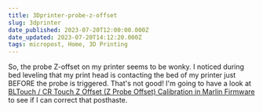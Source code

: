 ```yaml
---
title: 3Dprinter-probe-z-offset
slug: 3dprinter
date_published: 2023-07-20T12:00:00.000Z
date_updated: 2023-07-20T14:12:20.000Z
tags: micropost, Home, 3D Printing
---
```


So, the probe Z-offset on my printer seems to be wonky.  I noticed during bed leveling that my print head is contacting the bed of my printer just BEFORE the probe is triggered.  That's not good!  I'm going to have a look at [BLTouch / CR Touch Z Offset (Z Probe Offset) Calibration in Marlin Firmware](https://www.3dprintgorilla.com/bltouch-crtouch-z-probe-offset-calibration-in-marlin/) to see if I can correct that posthaste.

